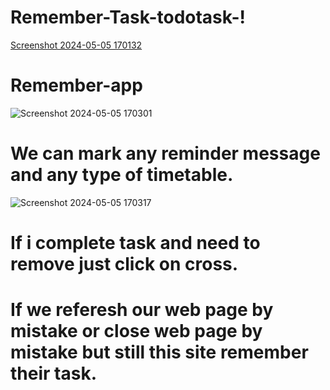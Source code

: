 # Remember-Task-todotask-!
[Screenshot 2024-05-05 170132](https://github.com/harshhkd/Remember-Task-todotask-/assets/124240362/c69a14f8-35af-4852-bc87-162b6613b60d)
# Remember-app
![Screenshot 2024-05-05 170301](https://github.com/harshhkd/Remember-Task-todotask-/assets/124240362/957597f1-ab75-4370-aaa3-aa357ee769cf)
# We can mark any reminder message and any type of timetable.
![Screenshot 2024-05-05 170317](https://github.com/harshhkd/Remember-Task-todotask-/assets/124240362/646003e5-1cbf-41e4-ae8c-b2b09690aa7e)
# If i complete task and need to remove just click on cross.
# If we referesh our web page by mistake or close web page by mistake but still this site remember their task.
